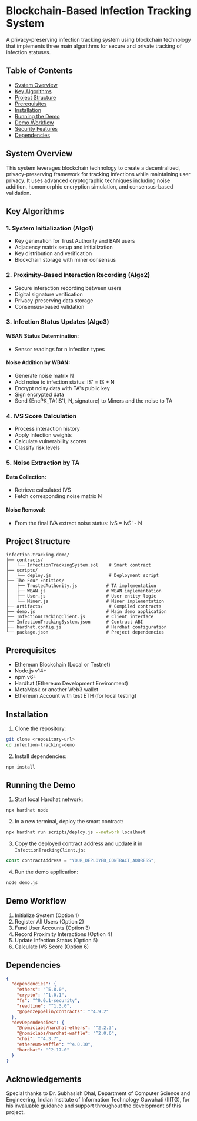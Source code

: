 # Blockchain-Based Infection Tracking System

A privacy-preserving infection tracking system using blockchain technology that implements three main algorithms for secure and private tracking of infection statuses.

## Table of Contents
- [System Overview](#system-overview)
- [Key Algorithms](#key-algorithms)
- [Project Structure](#project-structure)
- [Prerequisites](#prerequisites)
- [Installation](#installation)
- [Running the Demo](#running-the-demo)
- [Demo Workflow](#demo-workflow)
- [Security Features](#security-features)
- [Dependencies](#dependencies)

## System Overview

This system leverages blockchain technology to create a decentralized, privacy-preserving framework for tracking infections while maintaining user privacy. It uses advanced cryptographic techniques including noise addition, homomorphic encryption simulation, and consensus-based validation.

## Key Algorithms

### 1. System Initialization (Algo1)
- Key generation for Trust Authority and BAN users
- Adjacency matrix setup and initialization
- Key distribution and verification
- Blockchain storage with miner consensus

### 2. Proximity-Based Interaction Recording (Algo2)
- Secure interaction recording between users
- Digital signature verification
- Privacy-preserving data storage
- Consensus-based validation

### 3. Infection Status Updates (Algo3)
#### WBAN Status Determination:
- Sensor readings for n infection types

#### Noise Addition by WBAN:
- Generate noise matrix N
- Add noise to infection status: IS' = IS + N
- Encrypt noisy data with TA's public key
- Sign encrypted data
- Send {EncPK_TA(IS'), N, signature} to Miners and the noise to TA

### 4. IVS Score Calculation
- Process interaction history
- Apply infection weights
- Calculate vulnerability scores
- Classify risk levels

### 5. Noise Extraction by TA
#### Data Collection:
- Retrieve calculated IVS
- Fetch corresponding noise matrix N

#### Noise Removal:
- From the final IVA extract noise status: IvS = IvS' - N

## Project Structure
```
infection-tracking-demo/
├── contracts/
│   └── InfectionTrackingSystem.sol    # Smart contract
├── scripts/
│   └── deploy.js                      # Deployment script
├── The Four Entities/
│   ├── TrustedAuthority.js           # TA implementation
│   ├── WBAN.js                       # WBAN implementation
│   ├── User.js                       # User entity logic
│   └── Miner.js                      # Miner implementation
├── artifacts/                         # Compiled contracts
├── demo.js                           # Main demo application
├── InfectionTrackingClient.js        # Client interface
├── InfectionTrackingSystem.json      # Contract ABI
├── hardhat.config.js                 # Hardhat configuration
└── package.json                      # Project dependencies
```

## Prerequisites
- Ethereum Blockchain (Local or Testnet)
- Node.js v14+ 
- npm v6+
- Hardhat (Ethereum Development Environment)
- MetaMask or another Web3 wallet
- Ethereum Account with test ETH (for local testing)

## Installation

1. Clone the repository:
```bash
git clone <repository-url>
cd infection-tracking-demo
```

2. Install dependencies:
```bash
npm install
```

## Running the Demo

1. Start local Hardhat network:
```bash
npx hardhat node
```

2. In a new terminal, deploy the smart contract:
```bash
npx hardhat run scripts/deploy.js --network localhost
```

3. Copy the deployed contract address and update it in `InfectionTrackingClient.js`:
```javascript
const contractAddress = "YOUR_DEPLOYED_CONTRACT_ADDRESS";
```

4. Run the demo application:
```bash
node demo.js
```

## Demo Workflow

1. Initialize System (Option 1)
2. Register All Users (Option 2)
3. Fund User Accounts (Option 3)
4. Record Proximity Interactions (Option 4)
5. Update Infection Status (Option 5)
6. Calculate IVS Score (Option 6)


## Dependencies

```json
{
  "dependencies": {
    "ethers": "^5.8.0",
    "crypto": "^1.0.1",
    "fs": "^0.0.1-security",
    "readline": "^1.3.0",
    "@openzeppelin/contracts": "^4.9.2"
  },
  "devDependencies": {
    "@nomiclabs/hardhat-ethers": "^2.2.3",
    "@nomiclabs/hardhat-waffle": "^2.0.6",
    "chai": "^4.3.7",
    "ethereum-waffle": "^4.0.10",
    "hardhat": "^2.17.0"
  }
}
```


## Acknowledgements

Special thanks to Dr. Subhasish Dhal, Department of Computer Science and Engineering, Indian Institute of Information Technology Guwahati (IIITG), for his invaluable guidance and support throughout the development of this project.
